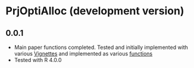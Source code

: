 # PrjOptiAlloc (development version)

## 0.0.1

* Main paper functions completed. Tested and initially implemented with various [Vignettes](https://fanwangecon.github.io/PrjOptiAlloc/articles/index.html) and implemented as various [functions](https://fanwangecon.github.io/REconTools/reference/index.html)
* Tested with R 4.0.0
